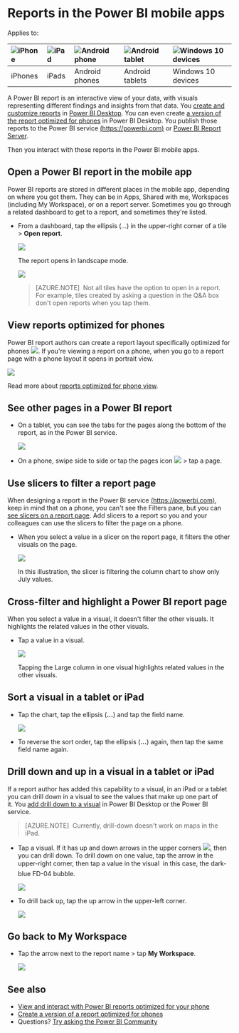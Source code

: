<properties 
   pageTitle="Reports in the Power BI mobile apps"
   description="Learn about viewing and interacting with reports in the Power BI mobile apps on your phone or tablet. You create reports in the Power BI service or Power BI Desktop, then interact with them in the mobile apps. "
   services="powerbi" 
   documentationCenter="" 
   authors="maggiesMSFT" 
   manager="erikre" 
   backup=""
   editor=""
   tags=""
   qualityFocus="no"
   qualityDate=""/>
 
<tags
   ms.service="powerbi"
   ms.devlang="NA"
   ms.topic="article"
   ms.tgt_pltfrm="NA"
   ms.workload="powerbi"
   ms.date="06/08/2017"
   ms.author="maggies"/>

# Reports in the Power BI mobile apps

Applies to:

| ![iPhone](media/powerbi-mobile-reports-in-the-iphone-app/ios-logo-40-px.png) | ![iPad](media/powerbi-mobile-reports-in-the-iphone-app/ios-logo-40-px.png) | ![Android phone](media/powerbi-mobile-reports-in-the-iphone-app/android-logo-40-px.png) | ![Android tablet](media/powerbi-mobile-reports-in-the-iphone-app/android-logo-40-px.png) | ![Windows 10 devices](media/powerbi-mobile-reports-in-the-iphone-app/win-10-logo-40-px.png) |
|:------------------------|:----------------------------|:----------------------------|:----------------------------------------|:-----------------|
| iPhones | iPads | Android phones | Android tablets | Windows 10 devices |


A Power BI report is an interactive view of your data, with visuals representing different findings and insights from that data. You [create and customize reports](powerbi-service-create-a-new-report.md) in [Power BI Desktop](powerbi-desktop-report-view.md). You can even create [a version of the report optimized for phones](powerbi-mobile-view-phone-report.md) in Power BI Desktop. You publish those reports to the Power BI service [(https://powerbi.com)](https://powerbi.com) or [Power BI Report Server](powerbi-mobile-iphone-kpis-mobile-reports.md).  

Then you interact with those reports in the Power BI mobile apps.

## Open a Power BI report in the mobile app

Power BI reports are stored in different places in the mobile app, depending on where you got them. They can be in Apps, Shared with me, Workspaces (including My Workspace), or on a report server. Sometimes you go through a related dashboard to get to a report, and sometimes they're listed.

-   From a dashboard, tap the ellipsis (...) in the upper-right corner of  a tile > **Open report**.

    ![](media/powerbi-mobile-reports-in-the-iphone-app/power-bi-android-open-report-tile.png)

    The report opens in landscape mode.

    ![](media/powerbi-mobile-reports-in-the-iphone-app/power-bi-iphone-report-landscape.png)

    > [AZURE.NOTE]  Not all tiles have the option to open in a report. For example, tiles created by asking a question in the Q&A box don't open reports when you tap them. 

## View reports optimized for phones 

Power BI report authors can create a report layout specifically optimized for phones ![](media/powerbi-mobile-reports-in-the-iphone-app/power-bi-phone-report-icon.png). If you're viewing a report on a phone, when you go to a report page with a phone layout it opens in portrait view.

![](media/powerbi-mobile-reports-in-the-iphone-app/07-power-bi-phone-report-portrait.png)

Read more about [reports optimized for phone view](powerbi-mobile-view-phone-report.md).

## See other pages in a Power BI report

- On a tablet, you can see the tabs for the pages along the bottom of the report, as in the Power BI service.

    ![](media/powerbi-mobile-reports-in-the-iphone-app/power-bi-android-tablet-report-page-tabs.png)

-   On a phone, swipe side to side or tap the pages icon ![](media/powerbi-mobile-reports-in-the-iphone-app/power-bi-iphone-pages-icon.png) > tap a page. 


## Use slicers to filter a report page

When designing a report in the Power BI service [(https://powerbi.com)](https://powerbi.com), keep in mind that on a phone, you can't see the Filters pane, but you can [see slicers on a report page](powerbi-service-tutorial-slicers.md). Add slicers to a report so you and your colleagues can use the slicers to filter the page on a phone.

-   When you select a value in a slicer on the report page, it filters the other visuals on the page.

    ![](media/powerbi-mobile-reports-in-the-iphone-app/power-bi-android-tablet-report-slicer.png)

    In this illustration, the slicer is filtering the column chart to show only July values.

## Cross-filter and highlight a Power BI report page

When you select a value in a visual, it doesn't filter the other visuals. It highlights the related values in the other visuals.

-   Tap a value in a visual.

    ![](media/powerbi-mobile-reports-in-the-iphone-app/power-bi-android-tablet-report-highlight.png)

    Tapping the Large column in one visual highlights related values in the other visuals. 

## Sort a visual in a tablet or iPad

-  Tap the chart, tap the ellipsis (**...**) and tap the field name.

    ![](media/powerbi-mobile-reports-in-the-iphone-app/power-bi-android-tablet-report-sort.png)

-   To reverse the sort order, tap the ellipsis (**...**) again, then tap the same field name again.

## Drill down and up in a visual in a tablet or iPad

If a report author has added this capability to a visual, in an iPad or a tablet you can drill down in a visual to see the values that make up one part of it. You [add drill down to a visual](powerbi-service-drill-down-in-a-visualization.md) in Power BI Desktop or the Power BI service. 

> [AZURE.NOTE]  Currently, drill-down doesn't work on maps in the iPad.

-   Tap a visual. If it has up and down arrows in the upper corners ![](media/powerbi-mobile-reports-in-the-iphone-app/power-bi-mobile-drill-up-down.png), then you can drill down. To drill down on one value, tap the arrow in the upper-right corner, then tap a value in the visual &#151; in this case, the dark-blue FD-04 bubble.

    ![](media/powerbi-mobile-reports-in-the-iphone-app/power-bi-mobile-drill-down-one.png)

-   To drill back up, tap the up arrow in the upper-left corner.

    ![](media/powerbi-mobile-reports-in-the-iphone-app/power-bi-mobile-drill-up.png)

## Go back to My Workspace

*   Tap the arrow next to the report name > tap **My Workspace**.

    ![](media/powerbi-mobile-reports-in-the-iphone-app/power-bi-iphone-report-back.png)

## See also

- [View and interact with Power BI reports optimized for your phone](powerbi-mobile-view-phone-report.md)
- [Create a version of a report optimized for phones](powerbi-desktop-create-phone-report.md)
- Questions? [Try asking the Power BI Community](http://community.powerbi.com/)
